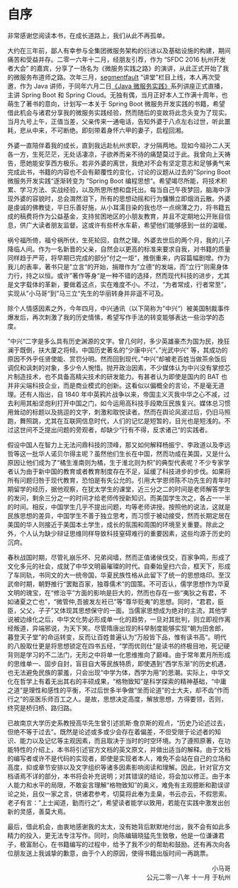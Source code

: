 # 自序

非常感谢您阅读本书，在成长道路上，我们从此不再孤单。

大约在三年前，鄙人有幸参与全集团微服务架构的衍进以及基础设施的构建，期间痛苦和受益并存。二零一六年十二月，经朋友引荐，作为 “SFDC 2016 杭州开发者大会” 的嘉宾，分享了一场名为《微服务实践之路》的演讲，从此正式开始了我的微服务布道师之路。次年三月，[segmentfault](https://segmentfault.com) “讲堂”栏目上线，本人再次受邀，作为 Java 讲师，于同年六月二日[《Java 微服务实践》](https://segmentfault.com/n/1330000009887617)系列讲座正式直播，主讲 Spring Boot 和 Spring Cloud。无独有偶，当月正好本人工作满十周年，也萌生了著书的意向，计划写一本关于 Spring Boot 微服务开发实践的书籍，希望借此机会与诸君分享我的微服务实践经验，然而随后的变故将此念头变为了现实。当月九号上午，正值当差，父亲传来一通电话，告知外婆于八点左右过世，听此噩耗，悲从中来，不可断绝。即刻带着身怀六甲的妻子，启程回湘。

外婆一直陪伴着我的成长，直到我远赴杭州求职，才分隔两地。现如今祖孙二人天各一方，生死茫茫，无处话凄凉，子欲养而亲不待的痛楚莫过于此。我曾向上天祷告，愿她能安享西方极乐。若非外婆的离世，我绝对不会有坚定意志和足够勇气来完成此书，书籍的内容也不会有颠覆性的变化，讨论的议题从过去的”Spring Boot 微服务开发实践“逐渐转变为 ”Spring Boot 编程思想“。希望竭尽所能，将技术积累、学习方法、实战经验，以及所思所想和盘托出。每当自己午夜梦回，脑海中浮现外婆的容貌时，总会潸然泪下，所有的思想动摇和行为慵懒立即烟消云散。外婆是虔诚的佛教徒，平日乐善好施，从小耳濡目染的我也尽一点绵薄之力，将书籍五成的稿费将作为公益基金，支持贫困地区的小朋友教育，并且不定期地公开账目信息，供广大读者朋友监督。这或许有些杯水车薪，希望他们能够感到一丝的温暖。

祸兮福所倚，福兮祸所伏，生死轮回，自然之理。外婆去世后的两个月，我的儿子降临人间。作为一名新晋的父亲，自然会以更高的标准来要求自我，对书籍的质量同样趋于严苛，将早期已完成的部分”付之一炬“，推倒重来，内容篇幅剧增。作为我儿的表率，著书只是”立言“的开始，捐赠作为”立德“的发端，而”立行“则需身体力行，持之以恒。或许”著作等身“是一种不错的选择，然而现代科技的进步，尤其是文字载体的革新，要做着这点，实在难度不小。不过，“为者常成，行者常至”，实现从”小马哥“到”马三立“先生的华丽转身并非遥不可及。

除个人情感因素之外，今年四月，中兴通讯（以下简称为”中兴“）被美国制裁事件爆发后，再次刺激了我的历史情愫，希望写作手法的转变能够表达一些治学的态度。

”中兴“二字是多么具有历史渊源的文字。曾几何时，多少英雄豪杰为国为民，挽狂澜于既倒，扶大厦之将倾。中国历史著名的“少康中兴“、”光武中兴“ 等，其成功的原因不外乎任贤使能、赏罚分明。然而回到现代，”中兴“却被老百姓当做茶余饭后调侃和讽刺的对象，多少令人惋惜。抛开政治因素，不少媒体认为中兴没有掌控芯片制造技术，也不具备高精尖技术的研发能力。有甚者认为即使是国内的 BAT 也并非尖端科技企业，而是商业模式的创新。这看似以偏概全的言论，不是毫无道理。还有人指出，自 1840 年中英鸦片战争以来，帝国主义灭我中华之心不减，过去利用其船坚炮利打开中国之门，如今运用高科技手段欺压民族复兴。媒体总习惯用耸动的标题以及挑逗的文字，刺激和取悦读者。然而在舆论风波过后，仍旧马照跑，舞照跳，尤其在互联网信息时代，人们的记忆是短暂的，目光也是短浅的。不过这世间不乏提出问题的旁观者，却缺少“行有不得，反求诸己“的实践者。

假设中国人在智力上无法问鼎科技的顶峰，那又如何解释杨振宁、李政道以及李远哲等这一批华人诺贝尔得主呢？虽然他们生长在中国，然而功成在美国，又是什么原因让他们成为了“橘生淮南则为橘，生于淮北则为枳”的典型代表呢？不少专家学者认为由于新中国的教育或者教育制度存在不足，延缓了科技进步的步伐。如果将所有问题归咎于现代教育，恐怕是有失公允的。引用大学恩师陈不功先生的青年时期留学的经历，据他观察，在犹太学生的课堂，近三分之二的时间是老师解答学生的发问，剩余三分之一的时间才给老师传授新知识。而美国学生次之，各占一一半的时间。相反，中国学生几乎不提出问题，均等老师讲授。按照他的说法，这就是民族思想的差异，中国学生不善于独立思考，而习惯于被动接受，然而长期定居在美国的华人则接近于美国本土学生，成长的氛围和周围的环境至关重要。除此之外，个人认为缺少辩证思维同样导致科技窒碍难行的重要因素，这些均源于历史的沉疴。

春秋战国时期，尽管礼崩乐坏、兄弟阋墙，然而正值诸侯伐交，百家争鸣，形成了文化多元的社会，成就了中华文明最璀璨的时代。自秦始皇扫六合，框天下，形成了车同轨，书同文的大一统帝国，华夏民族性格从此留下了统一的思想烙印。至汉武帝时期，朝野推行“罢黜百家，独尊儒术”的国策。不可否认，儒学思想作为华夏文明的瑰宝，在“修治平”方面的影响是巨大的，然而也存在一些“夷狄之有君，不如诸夏之亡也”，“微管仲,吾披发左衽已”等“尊华贬夷”的思想。同时，“君君，臣臣，父父，子子”又体现其思想保守的一面。当儒家思想成为绝对的主流，其他学说被边缘化之后，中华文化势必形成单一化的趋势，一旦对其批判，则立即视作离经叛道，异端邪说，为天下笑。尽管隋唐出现的科举制度能够实现“朝为田舍郎，暮登天子堂”的命运转变，反而让百姓普遍认为”万般皆下品，惟有读书高“。明代的八股取仕更是将思想锁定在四书五经，“学而优则仕”是读书的终极目地，死记硬背则是学习的不二法门，无形之中将单一化思维推向了巅峰。由于常年累月所形成的思维单一、固步自封，盲目自大等民族特质，即使遇到“西学东渐”的历史机遇，也无法避免民族的蒙羞，只会出现“中学为体，西学为用”的思潮。实际上，中华文化在哲学上有着无出其右的丰硕成果，“格物致知”是科学探索的精神基础，“中庸之道“是理性和感性的平衡，不过后世多半争做“坐而论道”的士大夫，却不齿“作而行之”的巫医乐师百工之人。是故，思想决定高度，解放思想，方得要领，否则，终究是桥归桥、路归路。

已故南京大学历史系教授高华先生曾引述凯斯·詹京斯的观点，“历史乃论述过去，但绝不等于过去”。既然是论述或多或少会存在着偏差，不但受限于论述者的知识、能力以及记忆等主观因素，而且取决于当时的时空环境。为了遵照原著，在功能特性的介绍上，本书将引述官方文档的英文原文，并做出适当的解释。由于文档的编写者或许不是代码的实现者，即使是实现者本人，难免不会站在自己的立场和高度，抑或章节安排以及文字组织等诸多因素影响阅读和理解。因此，针对官方文档语焉不详的部分，本书将会补充说明；对其错误的结论，将会加以修正。由于本人能力和水平的局限，不敢妄言理解“格物致知”的奥义，难免有主观臆断和勘误谬论之处，且仅一家之言，供诸君参考，切莫将此奉为圭臬，书云亦云，不假思索。老子有言：”上士闻道，勤而行之“，希望读者能学以致用，若能在实践中激发出创新的灵感，善莫大焉。

最后，借此机会，由衷地感谢我的太太，没有她背后默默地付出，我不会有如此多精力的投入，更无法专注写作。同时，向陈编辑晓猛先生致敬，他是一位谦谦君子，极富耐心，在书籍编写的过程中，给予了我不少的帮助和鼓励。还有再次向各位朋友送上我诚挚的歉意，由于个人的原因，使得书籍出版时间一再跳票。


<div style="text-align: right">小马哥</div>
<div style="text-align: right">公元二零一八年 十一月 于杭州</div>
